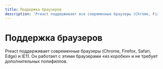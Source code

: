 ```yaml
---
title: Поддержка браузеров
description: 'Preact поддерживает все современные браузеры (Chrome, Firefox, Safari, Edge) и IE11'
---
```


# Поддержка браузеров

Preact поддерживает современные браузеры (Chrome, Firefox, Safari, Edge) и IE11. Он работает с этими браузерами «из коробки» и не требует дополнительных полифиллов.
